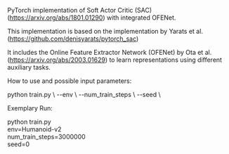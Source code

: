 PyTorch implementation of Soft Actor Critic (SAC) (https://arxiv.org/abs/1801.01290) with integrated OFENet. 

This implementation is based on the implementation by Yarats et al. (https://github.com/denisyarats/pytorch_sac)

It includes the Online Feature Extractor Network (OFENet) by Ota et al. (https://arxiv.org/abs/2003.01629) 
to learn representations using different auxiliary tasks.


How to use and possible input parameters:

python train.py \\
	--env	\\
	--num_train_steps	\\
	--seed			\\
	
Exemplary Run:

python train.py \
	env=Humanoid-v2 \
	num_train_steps=3000000 \
	seed=0
	

